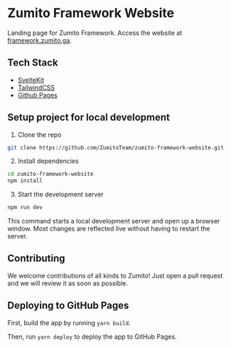 # Zumito Framework Website

Landing page for Zumito Framework.
Access the website at [framework.zumito.ga](https://framework.zumito.ga).

## Tech Stack

- [SvelteKit](https://kit.svelte.dev/)
- [TailwindCSS](https://tailwindcss.com/)
- [Github Pages](https://pages.github.com/)

## Setup project for local development

1. Clone the repo

```bash
git clone https://github.com/ZumitoTeam/zumito-framework-website.git
```

2. Install dependencies

```bash
cd zumito-framework-website
npm install
```

3. Start the development server

```bash
npm run dev
```

This command starts a local development server and open up a browser window. Most changes are reflected live without having to restart the server.

## Contributing

We welcome contributions of all kinds to Zumito! 
Just open a pull request and we will review it as soon as possible.

## Deploying to GitHub Pages

First, build the app by running `yarn build`.

Then, run `yarn deploy` to deploy the app to GitHub Pages.
